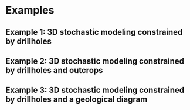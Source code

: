 # Examples

## Example 1: 3D stochastic modeling constrained by drillholes

## Example 2: 3D stochastic modeling constrained by drillholes and outcrops


## Example 3: 3D stochastic modeling constrained by drillholes and a geological diagram
